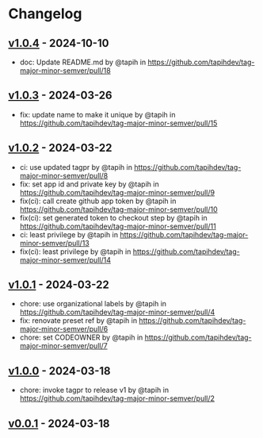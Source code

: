 # Changelog

## [v1.0.4](https://github.com/tapihdev/tag-major-minor-semver/compare/v1.0.3...v1.0.4) - 2024-10-10
- doc: Update README.md by @tapih in https://github.com/tapihdev/tag-major-minor-semver/pull/18

## [v1.0.3](https://github.com/tapihdev/tag-major-minor-semver/compare/v1.0.2...v1.0.3) - 2024-03-26
- fix: update name to make it unique by @tapih in https://github.com/tapihdev/tag-major-minor-semver/pull/15

## [v1.0.2](https://github.com/tapihdev/tag-major-minor-semver/compare/v1.0.1...v1.0.2) - 2024-03-22
- ci: use updated tagpr by @tapih in https://github.com/tapihdev/tag-major-minor-semver/pull/8
- fix: set app id and private key by @tapih in https://github.com/tapihdev/tag-major-minor-semver/pull/9
- fix(ci): call create github app token by @tapih in https://github.com/tapihdev/tag-major-minor-semver/pull/10
- fix(ci): set generated token to checkout step by @tapih in https://github.com/tapihdev/tag-major-minor-semver/pull/11
- ci: least privilege by @tapih in https://github.com/tapihdev/tag-major-minor-semver/pull/13
- fix(ci): least privilege by @tapih in https://github.com/tapihdev/tag-major-minor-semver/pull/14

## [v1.0.1](https://github.com/tapihdev/tag-major-minor-semver/compare/v1...v1.0.1) - 2024-03-22
- chore: use organizational labels by @tapih in https://github.com/tapihdev/tag-major-minor-semver/pull/4
- fix: renovate preset ref by @tapih in https://github.com/tapihdev/tag-major-minor-semver/pull/6
- chore: set CODEOWNER by @tapih in https://github.com/tapihdev/tag-major-minor-semver/pull/7

## [v1.0.0](https://github.com/tapihdev/tag-major-minor-semver/compare/v0.0.1...v1.0.0) - 2024-03-18
- chore: invoke tagpr to release v1 by @tapih in https://github.com/tapihdev/tag-major-minor-semver/pull/2

## [v0.0.1](https://github.com/tapihdev/tag-major-minor-semver/commits/v0.0.1) - 2024-03-18

